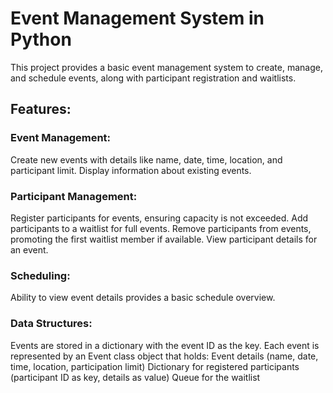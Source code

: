 # Event Management System in Python 
This project provides a basic event management system to create, manage, and schedule events, along with participant registration and waitlists.

## Features:

### Event Management:
Create new events with details like name, date, time, location, and participant limit.
Display information about existing events.

### Participant Management: 
Register participants for events, ensuring capacity is not exceeded.
Add participants to a waitlist for full events.
Remove participants from events, promoting the first waitlist member if available.
View participant details for an event.
### Scheduling: 
Ability to view event details provides a basic schedule overview.

### Data Structures: 
Events are stored in a dictionary with the event ID as the key.
Each event is represented by an Event class object that holds:
Event details (name, date, time, location, participation limit)
Dictionary for registered participants (participant ID as key, details as value)
Queue for the waitlist
